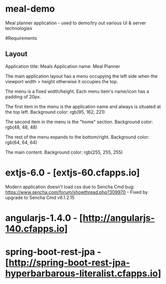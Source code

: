 # meal-demo
Meal planner application - used to demo/try out various UI &amp; server technologies

#Requirements

## Layout

Application title: Meals
Application name: Meal Planner

The main application layout has a menu occupying the left side when the viewport width > height otherwise it occupies the top.

The menu is a fixed width/height. Each menu item's name/icon has a padding of 20px.

The first item in the menu is the application name and always is situated at the top left. Background color: rgb(95, 162, 221)

The second item in the menu is the "home" section. Background color: rgb(48, 48, 48)

The rest of the menu expands to the bottom/right. Background color: rgb(64, 64, 64)

The main content. Background color: rgb(255, 255, 255)

# extjs-6.0 - [extjs-60.cfapps.io]
Modern application doesn't load css due to Sencha Cmd bug: https://www.sencha.com/forum/showthread.php?309970 - Fixed by upgrade to Sencha Cmd v6.1.2.15


# angularjs-1.4.0 - [http://angularjs-140.cfapps.io]

# spring-boot-rest-jpa - [http://spring-boot-rest-jpa-hyperbarbarous-literalist.cfapps.io]